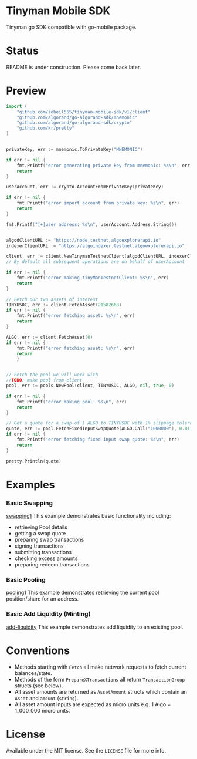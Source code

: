 # Tinyman Mobile SDK

Tinyman go SDK compatible with go-mobile package.



# Status

README is under construction. Please come back later.





# Preview



```go
import (
	"github.com/soheil555/tinyman-mobile-sdk/v1/client"
   	"github.com/algorand/go-algorand-sdk/mnemonic"
    "github.com/algorand/go-algorand-sdk/crypto"
    "github.com/kr/pretty"
)


privateKey, err := mnemonic.ToPrivateKey("MNEMONIC")

if err != nil {
    fmt.Printf("error generating private key from mnemonic: %s\n", err)
    return
}

userAccount, err := crypto.AccountFromPrivateKey(privateKey)

if err != nil {
    fmt.Printf("error import account from private key: %s\n", err)
    return
}

fmt.Printf("[+]user address: %s\n", userAccount.Address.String())


algodClientURL := "https://node.testnet.algoexplorerapi.io"
indexerClientURL := "https://algoindexer.testnet.algoexplorerapi.io"

client, err := client.NewTinymanTestnetClient(algodClientURL, indexerClientURL, userAccount.Address.String())
// By default all subsequent operations are on behalf of userAccount

if err != nil {
    fmt.Printf("error making tinyManTestnetClient: %s\n", err)
    return
}

// Fetch our two assets of interest
TINYUSDC, err := client.FetchAsset(21582668)
if err != nil {
    fmt.Printf("error fetching asset: %s\n", err)
    return
}

ALGO, err := client.FetchAsset(0)
if err != nil {
    fmt.Printf("error fetching asset: %s\n", err)
    return
	}


// Fetch the pool we will work with
//TODO: make pool from client
pool, err := pools.NewPool(client, TINYUSDC, ALGO, nil, true, 0)

if err != nil {
    fmt.Printf("error making pool: %s\n", err)
    return
}

// Get a quote for a swap of 1 ALGO to TINYUSDC with 1% slippage tolerance
quote, err := pool.FetchFixedInputSwapQuote(ALGO.Call("1000000"), 0.01)
if err != nil {
    fmt.Printf("error fetching fixed input swap quote: %s\n", err)
    return
}

pretty.Println(quote)
```





# Examples



### Basic Swapping

[swapping1](https://github.com/soheil555/tinyman-mobile-sdk/blob/main/examples/swapping1/main.go) This example demonstrates basic functionality including:

- retrieving Pool details
- getting a swap quote
- preparing swap transactions
- signing transactions
- submitting transactions
- checking excess amounts
- preparing redeem transactions



### Basic Pooling

[pooling1](https://github.com/soheil555/tinyman-mobile-sdk/blob/main/examples/pooling1/main.go) This example demonstrates retrieving the current pool position/share for an address.



### Basic Add Liquidity (Minting)

[add-liquidity](https://github.com/soheil555/tinyman-mobile-sdk/blob/main/examples/add-liquidity1/main.go) This example demonstrates add liquidity to an existing pool.





# Conventions



- Methods starting with `Fetch` all make network requests to fetch current balances/state.
- Methods of the form `PrepareXTransactions` all return `TransactionGroup` structs (see below).
- All asset amounts are returned as `AssetAmount` structs which contain an `Asset` and `amount` (`string`).
- All asset amount inputs are expected as micro units e.g. 1 Algo = 1_000_000 micro units.




# License

Available under the MIT license. See the `LICENSE` file for more info.

